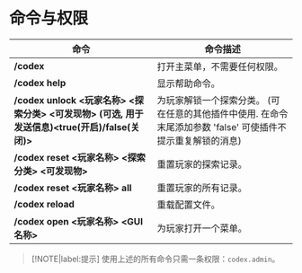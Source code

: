 # 命令与权限

|命令|命令描述|
|---|---|
|**/codex**|打开主菜单，不需要任何权限。|
|**/codex help**|显示帮助命令。|
|**/codex unlock <玩家名称> <探索分类> <可发现物> (可选, 用于发送信息)<true(开启)/false(关闭)>**|为玩家解锁一个探索分类。 (可在任意的其他插件中使用. 在命令末尾添加参数 'false' 可使插件不提示重复解锁的消息)|
|**/codex reset <玩家名称> <探索分类> <可发现物>**|重置玩家的探索记录。|
|**/codex reset <玩家名称> all**|重置玩家的所有记录。|
|**/codex reload**|重载配置文件。|
|**/codex open <玩家名称> <GUI名称>**|为玩家打开一个菜单。|

> [!NOTE|label:提示]
> 使用上述的所有命令只需一条权限：`codex.admin`。